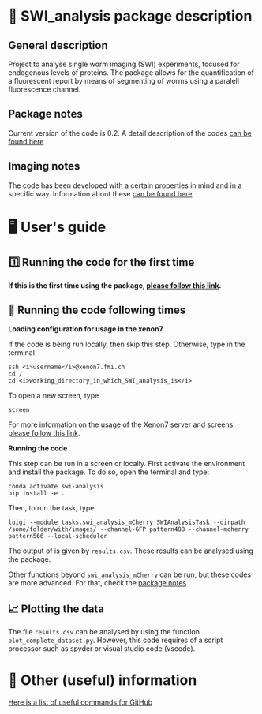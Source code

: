 # 🐛 SWI_analysis package description
## General description
Project to analyse single worm imaging (SWI) experiments, focused for endogenous levels of proteins. The package allows for the quantification of a fluorescent report by means of segmenting of worms using a paralell fluorescence channel.

## Package notes
Current version of the code is 0.2. A detail description of the codes [can be found here](docs/package_notes.md)

## Imaging notes
The code has been developed with a certain properties in mind and in a specific way. Information about these [can be found here](docs/imaging_noes.md)

# 🖥️ User's guide
## 1️⃣ Running the code for the first time
**If this is the first time using the package, [please follow this link](docs/first_time.md).**

## 📆 Running the code following times
**Loading configuration for usage in the xenon7**

If the code is being run locally, then skip this step. Otherwise, type in the terminal
```
ssh <i>username</i>@xenon7.fmi.ch
cd /
cd <i>working_directory_in_which_SWI_analysis_is</i>
```
To open a new screen, type
```
screen
```
For more information on the usage of the Xenon7 server and screens, [please follow this link](docs/xenon7.md).


**Running the code**

This step can be run in a screen or locally. First activate the environment and install the package. To do so, open the terminal and type:
```
conda activate swi-analysis
pip install -e .
```
Then, to run the task, type:
```
luigi --module tasks.swi_analysis_mCherry SWIAnalysisTask --dirpath /some/folder/with/images/ --channel-GFP pattern488 --channel-mcherry pattern566 --local-scheduler
```
The output of is given by <code>results.csv</code>. These results can be analysed using the package.

Other functions beyond <code>swi_analysis_mCherry</code> can be run, but these codes are more advanced. For that, check the [package notes](docs/package_notes.md)

## 📈 Plotting the data
The file <code>results.csv</code> can be analysed by using the function <code>plot_complete_dataset.py</code>. However, this code requires of a script processor such as spyder or visual studio code (vscode).

# 🤔 Other (useful) information
[Here is a list of useful commands for GitHub](docs/github_usage.md)
